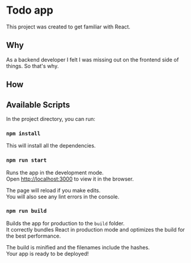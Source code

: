# Todo app

This project was created to get familiar with React.

## Why

As a backend developer I felt I was missing out on the frontend side of things. So that's why.

## How

## Available Scripts

In the project directory, you can run:

### `npm install`

This will install all the dependencies.

### `npm run start`

Runs the app in the development mode.\
Open [http://localhost:3000](http://localhost:3000) to view it in the browser.

The page will reload if you make edits.\
You will also see any lint errors in the console.

### `npm run build`

Builds the app for production to the `build` folder.\
It correctly bundles React in production mode and optimizes the build for the best performance.

The build is minified and the filenames include the hashes.\
Your app is ready to be deployed!
